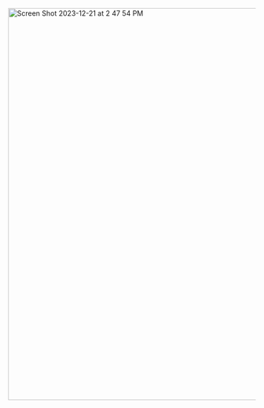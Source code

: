 <img width="798" alt="Screen Shot 2023-12-21 at 2 47 54 PM" src="https://github.com/phuwanate/cub3D/assets/50509449/7e43693a-9871-4917-a108-982a4d707fc7">
